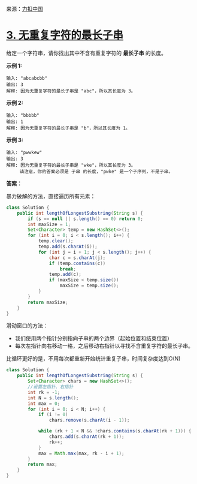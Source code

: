 来源：[力扣中国](https://leetcode-cn.com/)

# [3. 无重复字符的最长子串](https://leetcode-cn.com/problems/longest-substring-without-repeating-characters/)

给定一个字符串，请你找出其中不含有重复字符的 **最长子串** 的长度。

**示例 1:**

```
输入: "abcabcbb"
输出: 3 
解释: 因为无重复字符的最长子串是 "abc"，所以其长度为 3。
```

**示例 2:**

```
输入: "bbbbb"
输出: 1
解释: 因为无重复字符的最长子串是 "b"，所以其长度为 1。
```

**示例 3:**

```
输入: "pwwkew"
输出: 3
解释: 因为无重复字符的最长子串是 "wke"，所以其长度为 3。
     请注意，你的答案必须是 子串 的长度，"pwke" 是一个子序列，不是子串。
```





**答案：**

暴力破解的方法，直接遍历所有元素：

```java
class Solution {
    public int lengthOfLongestSubstring(String s) {
        if (s == null || s.length() == 0) return 0;
        int maxSize = 1;
        Set<Character> temp = new HashSet<>();
        for (int i = 0; i < s.length(); i++) {
            temp.clear();
            temp.add(s.charAt(i));
            for (int j = i + 1; j < s.length(); j++) {
                char c = s.charAt(j);
                if (temp.contains(c))
                    break;
                temp.add(c);
                if (maxSize < temp.size())
                    maxSize = temp.size();
            }
        }
        return maxSize;
    }
}
```



滑动窗口的方法：

- 我们使用两个指针分别指向子串的两个边界（起始位置和结束位置）
- 每次左指针向右移动一格，之后移动右指针以寻找不含重复字符的最长子串。

比循环更好的是，不用每次都重新开始统计重复子串，时间复杂度达到O(N)

```java
class Solution {
    public int lengthOfLongestSubstring(String s) {
        Set<Character> chars = new HashSet<>();
        //设置左指针、右指针
        int rk = -1;
        int N = s.length();
        int max = 0;
        for (int i = 0; i < N; i++) {
            if (i != 0)
                chars.remove(s.charAt(i - 1));

            while (rk + 1 < N && !chars.contains(s.charAt(rk + 1))) {
                chars.add(s.charAt(rk + 1));
                rk++;
            }
            max = Math.max(max, rk - i + 1);
        }
        return max;
    }
}
```

